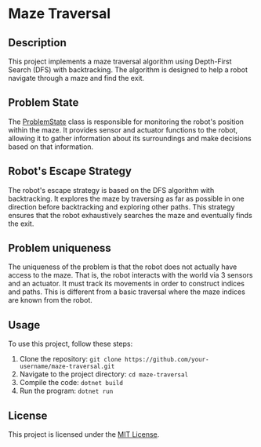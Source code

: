 # Maze Traversal

## Description
This project implements a maze traversal algorithm using Depth-First Search (DFS) with backtracking. The algorithm is designed to help a robot navigate through a maze and find the exit.

## Problem State
The [ProblemState](/MazeTraversal/State.cs) class is responsible for monitoring the robot's position within the maze. It provides sensor and actuator functions to the robot, allowing it to gather information about its surroundings and make decisions based on that information.

## Robot's Escape Strategy
The robot's escape strategy is based on the DFS algorithm with backtracking. It explores the maze by traversing as far as possible in one direction before backtracking and exploring other paths. This strategy ensures that the robot exhaustively searches the maze and eventually finds the exit.

## Problem uniqueness
The uniqueness of the problem is that the robot does not actually have access to the maze. That is, the robot 
interacts with the world via 3 sensors and an actuator. It must track its movements in order to construct 
indices and paths. This is different from a basic traversal where the maze indices are known from the robot.


## Usage
To use this project, follow these steps:

1. Clone the repository: `git clone https://github.com/your-username/maze-traversal.git`
2. Navigate to the project directory: `cd maze-traversal`
3. Compile the code: `dotnet build`
4. Run the program: `dotnet run`

## License
This project is licensed under the [MIT License](LICENSE).


